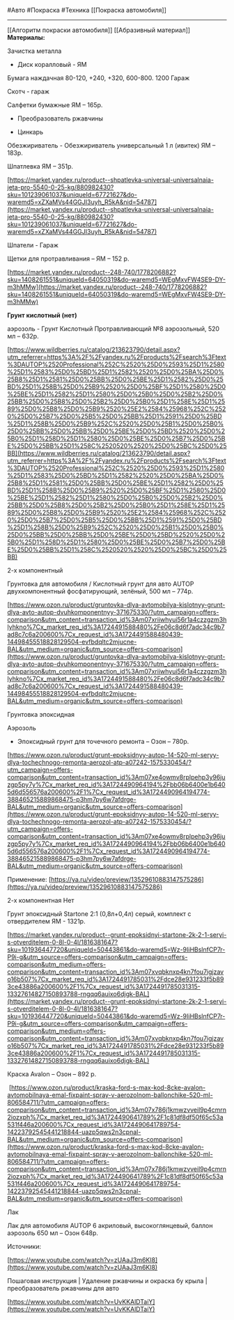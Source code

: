 #Авто #Покраска  #Техника 
[[Покраска автомобиля]]
________
[[Алгоритм покраски автомобиля]]
[[Абразивный материал]]
**Материалы:**

Зачистка металла

+ Диск коралловый - ЯМ

Бумага наждачная 80-120, +240, +320, 600-800. 1200 Гараж

Скотч - гараж

Салфетки бумажные ЯМ – 165р.

+ Преобразователь ржавчины

- Цинкарь

Обезжириватель - Обезжириватель универсальный 1 л (ивитек) ЯМ – 183р.

Шпатлевка ЯМ – 351р.

[https://market.yandex.ru/product--shpatlevka-universal-universalnaia-jeta-pro-5540-0-25-kg/880982430?sku=101239061037&uniqueId=67721627&do-waremd5=xZXaMVs44GGJI3uyh_R5kA&nid=54787](https://market.yandex.ru/product--shpatlevka-universal-universalnaia-jeta-pro-5540-0-25-kg/880982430?sku=101239061037&uniqueId=67721627&do-waremd5=xZXaMVs44GGJI3uyh_R5kA&nid=54787)

Шпатели - Гараж

Щетки для протравливания – ЯМ – 152 р.

[https://market.yandex.ru/product--248-740/1778206882?sku=1408261551&uniqueId=64050319&do-waremd5=WEgMxvFW4SE9-DY-m3hMMw](https://market.yandex.ru/product--248-740/1778206882?sku=1408261551&uniqueId=64050319&do-waremd5=WEgMxvFW4SE9-DY-m3hMMw)

**Грунт кислотный (нет)**

аэрозоль - Грунт Кислотный Протравливающий №8 аэрозольный, 520 мл – 632р.

[https://www.wildberries.ru/catalog/213623790/detail.aspx?utm_referrer=https%3A%2F%2Fyandex.ru%2Fproducts%2Fsearch%3Ftext%3DAUTOP%2520Professional%252C%2520%25D0%2593%25D1%2580%25D1%2583%25D0%25BD%25D1%2582%2520%25D0%25BA%25D0%25B8%25D1%2581%25D0%25BB%25D0%25BE%25D1%2582%25D0%25BD%25D1%258B%25D0%25B9%2520%25D0%25BF%25D1%2580%25D0%25BE%25D1%2582%25D1%2580%25D0%25B0%25D0%25B2%25D0%25BB%25D0%25B8%25D0%25B2%25D0%25B0%25D1%258E%25D1%2589%25D0%25B8%25D0%25B9%2520%25E2%2584%25968%252C%2520%25D0%25B7%25D0%25B5%25D0%25BB%25D1%2591%25D0%25BD%25D1%258B%25D0%25B9%252C%2520%25D0%25B1%25D0%25B0%25D0%25BB%25D0%25BB%25D0%25BE%25D0%25BD%2520%25D0%25B0%25D1%258D%25D1%2580%25D0%25BE%25D0%25B7%25D0%25BE%25D0%25BB%25D1%258C%2520520%2520%25D0%25BC%25D0%25BB](https://www.wildberries.ru/catalog/213623790/detail.aspx?utm_referrer=https%3A%2F%2Fyandex.ru%2Fproducts%2Fsearch%3Ftext%3DAUTOP%2520Professional%252C%2520%25D0%2593%25D1%2580%25D1%2583%25D0%25BD%25D1%2582%2520%25D0%25BA%25D0%25B8%25D1%2581%25D0%25BB%25D0%25BE%25D1%2582%25D0%25BD%25D1%258B%25D0%25B9%2520%25D0%25BF%25D1%2580%25D0%25BE%25D1%2582%25D1%2580%25D0%25B0%25D0%25B2%25D0%25BB%25D0%25B8%25D0%25B2%25D0%25B0%25D1%258E%25D1%2589%25D0%25B8%25D0%25B9%2520%25E2%2584%25968%252C%2520%25D0%25B7%25D0%25B5%25D0%25BB%25D1%2591%25D0%25BD%25D1%258B%25D0%25B9%252C%2520%25D0%25B1%25D0%25B0%25D0%25BB%25D0%25BB%25D0%25BE%25D0%25BD%2520%25D0%25B0%25D1%258D%25D1%2580%25D0%25BE%25D0%25B7%25D0%25BE%25D0%25BB%25D1%258C%2520520%2520%25D0%25BC%25D0%25BB)

2-х компонентный

Грунтовка для автомобиля / Кислотный грунт для авто AUTOP двухкомпонентный фосфатирующий, зелёный, 500 мл – 774р.

[https://www.ozon.ru/product/gruntovka-dlya-avtomobilya-kislotnyy-grunt-dlya-avto-autop-dvuhkomponentnyy-371675330/?utm_campaign=offers-comparison&utm_content=transaction_id%3Am07xriiwhyui56r1a4czzgzm3hlyhkno%7Cx_market_req_id%3A1724491588480%2Fe06c8d6f7adc34c9b7ad8c7c6a200600%7Cx_request_id%3A1724491588480439-14498455518828129504-evfbdqltc2mjucne-BAL&utm_medium=organic&utm_source=offers-comparison](https://www.ozon.ru/product/gruntovka-dlya-avtomobilya-kislotnyy-grunt-dlya-avto-autop-dvuhkomponentnyy-371675330/?utm_campaign=offers-comparison&utm_content=transaction_id%3Am07xriiwhyui56r1a4czzgzm3hlyhkno%7Cx_market_req_id%3A1724491588480%2Fe06c8d6f7adc34c9b7ad8c7c6a200600%7Cx_request_id%3A1724491588480439-14498455518828129504-evfbdqltc2mjucne-BAL&utm_medium=organic&utm_source=offers-comparison)

Грунтовка эпоксидная

Аэрозоль

- Эпоксидный грунт для точечного ремонта – Озон – 780р.

[https://www.ozon.ru/product/grunt-epoksidnyy-autop-14-520-ml-seryy-dlya-tochechnogo-remonta-aerozol-atp-a07242-1575330454/?utm_campaign=offers-comparison&utm_content=transaction_id%3Am07xe4owmv8rplpehp3y96juzgp5py7y%7Cx_market_req_id%3A1724490964194%2Fbb06b6400e1b6405d6d556576a200600%2F1%7Cx_request_id%3A1724490964194774-388465215889868475-p3hm7py6w7afdrge-BAL&utm_medium=organic&utm_source=offers-comparison](https://www.ozon.ru/product/grunt-epoksidnyy-autop-14-520-ml-seryy-dlya-tochechnogo-remonta-aerozol-atp-a07242-1575330454/?utm_campaign=offers-comparison&utm_content=transaction_id%3Am07xe4owmv8rplpehp3y96juzgp5py7y%7Cx_market_req_id%3A1724490964194%2Fbb06b6400e1b6405d6d556576a200600%2F1%7Cx_request_id%3A1724490964194774-388465215889868475-p3hm7py6w7afdrge-BAL&utm_medium=organic&utm_source=offers-comparison)

Применение: [https://ya.ru/video/preview/13529610883147575286](https://ya.ru/video/preview/13529610883147575286)

2-х компонентная Нет

Грунт эпоксидный Startone 2:1 (0,8л+0,4л) серый, комплект с отвердителем ЯМ - 1321р.

[https://market.yandex.ru/product--grunt-epoksidnyi-startone-2k-2-1-seryi-s-otverditelem-0-8l-0-4l/1816381647?sku=101936447720&uniqueId=50443861&do-waremd5=Wz-9IiHBslnfCP7r-P9i-g&utm_source=offers-comparison&utm_campaign=offers-comparison&utm_medium=offers-comparison&utm_content=transaction_id%3Am07xvqbknxp4kn7fou7igjzavo16b507%7Cx_market_req_id%3A1724491785031%2Fdce28e931233f5b893ce43886a200600%2F1%7Cx_request_id%3A1724491785031315-13327614827150893788-rngqq6auixo6djgk-BAL](https://market.yandex.ru/product--grunt-epoksidnyi-startone-2k-2-1-seryi-s-otverditelem-0-8l-0-4l/1816381647?sku=101936447720&uniqueId=50443861&do-waremd5=Wz-9IiHBslnfCP7r-P9i-g&utm_source=offers-comparison&utm_campaign=offers-comparison&utm_medium=offers-comparison&utm_content=transaction_id%3Am07xvqbknxp4kn7fou7igjzavo16b507%7Cx_market_req_id%3A1724491785031%2Fdce28e931233f5b893ce43886a200600%2F1%7Cx_request_id%3A1724491785031315-13327614827150893788-rngqq6auixo6djgk-BAL)

Краска Avalon – Озон – 892 р.

 [https://www.ozon.ru/product/kraska-ford-s-max-kod-8cke-avalon-avtomobilnaya-emal-fixpaint-spray-v-aerozolnom-ballonchike-520-ml-806584711/?utm_campaign=offers-comparison&utm_content=transaction_id%3Am07x786j1kmwzvveil9p4cmrn2iozxph%7Cx_market_req_id%3A1724490641789%2F1c81df8df50f65c53a531f446a200600%7Cx_request_id%3A1724490641789754-14223792545441218844-uazp5qws2n3cpnal-BAL&utm_medium=organic&utm_source=offers-comparison](https://www.ozon.ru/product/kraska-ford-s-max-kod-8cke-avalon-avtomobilnaya-emal-fixpaint-spray-v-aerozolnom-ballonchike-520-ml-806584711/?utm_campaign=offers-comparison&utm_content=transaction_id%3Am07x786j1kmwzvveil9p4cmrn2iozxph%7Cx_market_req_id%3A1724490641789%2F1c81df8df50f65c53a531f446a200600%7Cx_request_id%3A1724490641789754-14223792545441218844-uazp5qws2n3cpnal-BAL&utm_medium=organic&utm_source=offers-comparison)

Лак

Лак для автомобиля AUTOP 6 акриловый, высокоглянцевый, баллон аэрозоль 650 мл – Озон 648р.

Источники:

[https://www.youtube.com/watch?v=zUAaJ3m6Kl8](https://www.youtube.com/watch?v=zUAaJ3m6Kl8)

Пошаговая инструкция | Удаление ржавчины и окраска бу крыла | преобразователь ржавчины для авто

[https://www.youtube.com/watch?v=UvKKAlDTaiY](https://www.youtube.com/watch?v=UvKKAlDTaiY)

